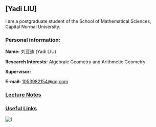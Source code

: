 ## [Yadi LIU]
I am a postgraduate student of the School of Mathematical Sciences, Capital Normal University.

### Personal information:

**Name:** 刘亚迪 (Yadi LIU)

**Research Interests:** Algebraic Geometry and Arithmetic Geometry



**Supervisor:** 

**E-mail:** 1053982154@qq.com

### [Lecture Notes](https://artinkevin.github.io/notes/)
### [Useful Links](https://artinkevin.github.io/Links/)

![1](https://dzackgarza.com/assets/images/covers/algebraic_geometry.png)

